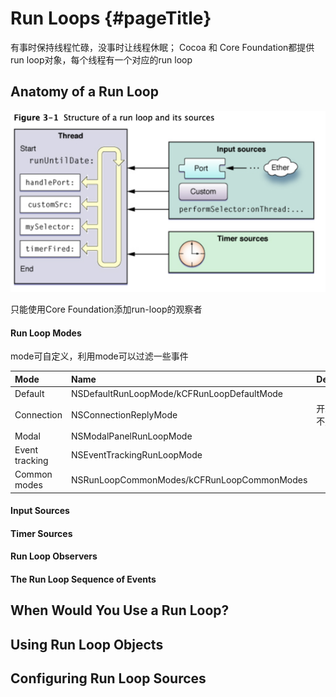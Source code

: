 # Run Loops {#pageTitle}

有事时保持线程忙碌，没事时让线程休眠； Cocoa 和 Core Foundation都提供run loop对象，每个线程有一个对应的run loop

## Anatomy of a Run Loop

![](/assets/import.png)

只能使用Core Foundation添加run-loop的观察者

#### Run Loop Modes

mode可自定义，利用mode可以过滤一些事件

| Mode | Name | Description |
| :--- | :--- | :--- |
| Default | NSDefaultRunLoopMode/kCFRunLoopDefaultMode |  |
| Connection | NSConnectionReplyMode | 开发者基本不用 |
| Modal | NSModalPanelRunLoopMode |  |
| Event tracking | NSEventTrackingRunLoopMode |  |
| Common modes | NSRunLoopCommonModes/kCFRunLoopCommonModes |  |

#### Input Sources

#### Timer Sources

#### Run Loop Observers

#### The Run Loop Sequence of Events

## When Would You Use a Run Loop?

## Using Run Loop Objects

## Configuring Run Loop Sources



